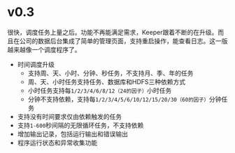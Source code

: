 
# v0.3

很快，调度任务上量之后。功能不再能满足需求，Keeper跟着不断的在升级。而且在公司的数据后台集成了简单的管理页面，支持重启操作，能查看日志。这一版越来越像一个调度程序了。

* 时间调度升级
    + 支持周、天、小时、分钟、秒任务，不支持月、季、年的任务
    + 周、天、小时任务支持任务、数据库和HDFS三种依赖方式
    + 小时任务支持每`1/2/3/4/6/8/12（24的因子）`小时任务
    + 分钟不支持依赖，支持每`1/2/3/4/5/6/10/12/15/20/30（60的因子）`分钟任务
* 支持没有时间要求仅由依赖触发的任务
* 支持`1-600`秒间隔的无限循环任务，不支持依赖
* 增加输出记录，包括运行输出和错误输出
* 程序运行状态和异常收集功能